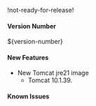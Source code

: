 !not-ready-for-release!

#### Version Number
${version-number}

#### New Features

- New Tomcat jre21 image
  - Tomcat 10.1.39.

#### Known Issues
